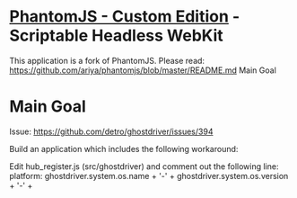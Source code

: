 # [PhantomJS - Custom Edition](https://github.com/mrorgues/phantomjs_custom_edition) - Scriptable Headless WebKit

This application is a fork of PhantomJS. Please read: https://github.com/ariya/phantomjs/blob/master/README.md
Main Goal

# Main Goal
Issue: https://github.com/detro/ghostdriver/issues/394

Build an application which includes the following workaround:

Edit hub_register.js (src/ghostdriver) and comment out the following line: 
platform: ghostdriver.system.os.name + '-' + ghostdriver.system.os.version + '-' +
